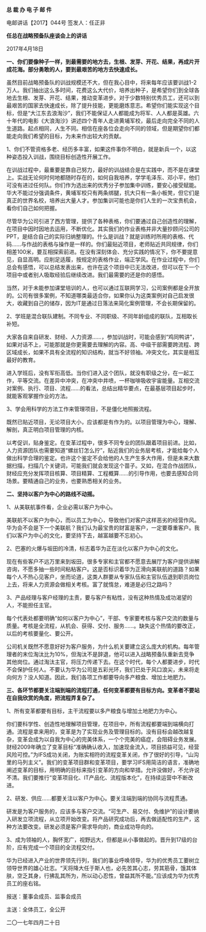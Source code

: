 **总 裁 办 电 子 邮 件**

 

电邮讲话【2017】044号                      签发人：任正非

**任总在战略预备队座谈会上的讲话**

2017年4月18日

**一、你们要像种子一样，到最需要的地方去，生根、发芽、开花、结果，再成片开成花海。部分勇敢的人，要到最艰苦的地方去快速成长。**

虽然目前战略预备队的训战规模还不大，但在我心目中，将来每年应该要训战1-2万人。我们抽出这么多时间，花费这么大代价，培养出种子，是希望你们到全球各地去生根、发芽、开花、结果，推动变革进步。对于少数特别优秀员工，还可以到最艰苦的国家去快速成长，除了提升技能，更能磨炼意志。希望你们能实现这个目标，但是“大江东去浪淘沙”，我们不能保证人人都能成为将军、人人都是英雄。六十年代的电影《大浪淘沙》讲述四个青年人走进黄埔军校，最后走向完全不同的人生道路。起点相同，人生不同。相信在座各位会走向不同的领域，但是期望你们都能走向我们希望的目标，为未来作出较大的贡献。

1、你们不管资格多老、经历多丰富，如果这件事你不明白，就是新兵一个，以这种姿态投入训战，围绕目标创造性开展工作。

在训战过程中，最重要是靠自己努力，最好的训战结合是在实践中，而不是在课堂上。实战无论何时何地都随时存在的，如何自我培养，学学毛泽东、邓小平，他们可没有进过任何队。你们作为选出来的优秀分子参加集中训练，要安心接受赋能。华大不能过分强调条件，黄埔军校只有两条绑腿，抗大只有一条小板凳，但它们是真正的世界名校，培养出大量人才。参加集训可能也是你们人生的一次宝贵机会，看你们自己如何把握。

尽管华为公司引进了西方管理，提供了各种表格，你们要通过自己创造性的理解，在项目中因时因地去运用，不断优化。其实我们的作业表格并非大量抄顾问公司的PPT，是结合自己的实际归纳整理的。什么是训战？就是训练时所用的表格、代码……与作战的表格与操作是一样的。你们最贴近项目，老师贴近共同规律，你们相差100米，要互相探索前进。在没有深刻体会、充分实践的情况下，你不要提意见，自显高明。应削足适履，按规定的表格作业，端正学风。在作业过程中，你们总会有感悟，可以总结发表出来，也许在这个项目中已无法改进，但可以在下一个项目中或者别人吸取经验后继续改进。我们最需要的还是你的感悟。

当然，对于未能参加课堂培训的人，也可以通过互联网学习，公司案例都是全开放的。公司有很多案例，不知道哪类最适合你，如果你认为这类案例对自己启发很大，收藏到自己的储存，因为IT是通过日落法来简化案例管理，不会长期保留的。

2、学班是混合联队建制。不同专业、不同职级、不同年龄组成的联队，互相取长补短。

大家各自来自研发、财经、人力资源……，参加训战时，可能会感到“鸡同鸭讲”，如果对话不上，可能那就是你更需要去理解的内容。高、中级干部需要跨流程、跨区域成长，如果不具有全流程的知识结构，就当不好领袖。冲突文化，其实是相互最好的教育。

进入学班后，没有军衔高低。当你们进入这个团队，就没有职级之分，在一起工作，平等交流。在差异中冲突，在冲突中井喷，一杯咖啡吸收宇宙能量。互相交流对案例、执行、项目、流程……的看法，总结出精华要点，在最基层项目起步时，就能客观掌握作业的方法。

3、学会用科学的方法工作来管理项目，不是僵化地照搬流程。

既然已贴近项目，无论项目大小，应该都是有作为的。以项目管理为中心，理解、解剖，真正明白项目管理的内核。

以考促训，贴身鉴定。在变革过程中，很多不同专业的团队跟着项目前进。比如，人力资源团队也需要知道“螺丝钉怎么拧”，贴近我们的业务层考核，才能给每个人做出科学合理的鉴定。也许这个鉴定不会给他的人生产生多大作用，但是未来大数据扫描，扫描几个关键词，可能我们就会发现这个苗子。又如，在混合作战团队，财经应充分发挥项目核算、项目精算、工程概算……的引导作用，也要去感知合同场景。要精通自己的业务，也要熟悉相关的业务。

 



**二、坚持以客户为中心的路线不动摇。**

1、从美联航事件看，企业必需以客户为中心。

美联航不以客户为中心，而以员工为中心，导致他们对客户这样恶劣的经营作风。华为会不会是下一个美联航？我们认为最宝贵的财富是客户，一定要尊重客户。我们以客户为中心的文化，要坚持下去，越富越要不忘初心。

2、巴塞的火爆与坂田的冷清，标志着华为正在淡化以客户为中心的文化。

现在有些客户不远万里来到坂田，很多专家和主官都不愿意去展厅为客户提供讲解咨询，不愿多抽一些时间粘粘客户。这是否标识着华为正滑向美联航的道路？如果每个人不热心见客户，坐而论道，这类人群要从专家队伍和主官队伍退到职员岗位上去，将来人力资源会做相关考核。富了就惰怠，难道是必归之路吗？

3、产品经理与客户经理的主责，要与客户有粘性，没有这种热情及成功渴望的人，不能担任主官。

每个代表处都要明确“如何以客户为中心”，干部、专家要考核与客户交流的数量与质量。考核是全流程，从机会、获得、交付、服务……。缺失这个热情的要改正，以后的考核要量化、要公开。

公司机关既然不愿意好好为客户服务，为什么机关要建立这么庞大的机构。每年管理者的末位淘汰比为10%，但淘汰不是辞退，他可以进入战略预备队重新去竞争其他岗位。通过淘汰主官，将压力传递下去。在这个时代，每个人都要进步，时代不会保护任何人。不要认为华为公司是五彩光环，我们已处于风口浪尖，未来将走向何方？没人知道。因此，我们各项工作都要导向多产粮食、增加土地肥力。

 



**三、各环节都要关注端到端的流程打通，任何变革都要有目标方向。变革者不要站在自我欣赏的角度，把流程弄复杂了。**

1、所有变革都要有目标，主干流程要以多产粮食与增加土地肥力为中心。

你们要科学性、创造性地理解项目管理，在项目中，所有流程都要端到端横向打通。流程是拿来用的，变革是为了实现业务及管理目标的。没有目标会越改越复杂，变革会成为以自我为中心的完美体系，一个个完美的癌症，会阻碍业务发展。财经2009年确立了变革目标“准确确认收入，加速现金流入，项目损益可见，经营风险可控。”为IFS成功关闭，为账实相符的流程变革关闭，作了很好的引导，“山沟里的马列主义”。我们的变革项目群和变革项目，要学习IFS用简洁的语言，准确地阐述变革的目标，用明确的目标来指引变革的方向和举措。允许没做好，不允许说不清。我们要推行“变革项目化、IT产品化、流程版本化”，在持续运营中不断改进。

2、研发、供应……都要关注以客户为中心。要关注端到端的协同与流程贯通。

研发是为客户服务的，应该多与客户交流。“可生产、易交付、免维护”的设计要纳入研发立项流程，从立项开始改变。将产品研究成功后，再去做适配性的生产，这种方法要改变。研发必须是客户需求导向的，商业成功导向的。

3、成为领袖的人，胸怀宽广，视野远大，但都是从小事做起的。晋升到17级的台阶，应有完成一个项目的全流程交付。



 

华为已经进入产业的世界领先行列，我们的事业呼唤领导，华为的优秀员工要树立领导世界的雄心壮志。“天将降大任于斯人也，必先苦其心志，劳其筋骨，饿其体肤，空乏其身，行拂乱其所为，所以动心忍性，曾益其所不能。”应该成为华为优秀员工的座右铭。

 

 





报送：董事会成员、监事会成员

主送：全体员工，全公开

二〇一七年四月二十日